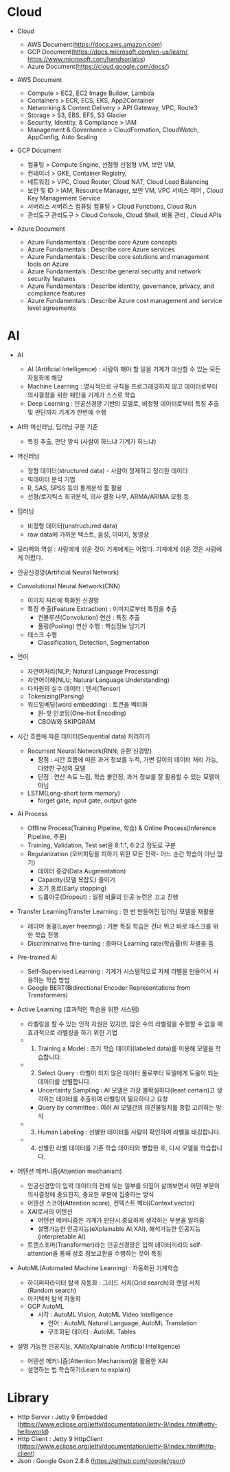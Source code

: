 # Cloud
- Cloud
  - AWS Document(https://docs.aws.amazon.com)
  - GCP Document(https://docs.microsoft.com/en-us/learn/, https://www.microsoft.com/handsonlabs)
  - Azure Document(https://cloud.google.com/docs/)

- AWS Document
  - Compute > EC2, EC2 Image Builder, Lambda
  - Containers > ECR, ECS, EKS, App2Container
  - Networking & Content Delivery > API Gateway, VPC, Route3
  - Storage > S3, EBS, EFS, S3 Glacier
  - Security, Identity, & Compliance > IAM
  - Management & Governance > CloudFormation, CloudWatch, AppConfig, Auto Scaling
  
- GCP Document
  - 컴퓨팅 > Compute Engine, 선점형 선점형 VM, 보안 VM,
  - 컨테이너 > GKE, Container Registry,
  - 네트워킹 > VPC, Cloud Router, Cloud NAT, Cloud Load Balancing
  - 보안 및 ID > IAM, Resource Manager, 보안 VM, VPC 서비스 제어 , Cloud Key Management Service
  - 서버리스 서버리스 컴퓨팅 컴퓨팅 > Cloud Functions, Cloud Run
  - 관리도구 관리도구 > Cloud Console, Cloud Shell, 비용 관리 , Cloud APIs
  
- Azure Document
  - Azure Fundamentals : Describe core Azure concepts
  - Azure Fundamentals : Describe core Azure services
  - Azure Fundamentals : Describe core solutions and management tools on Azure
  - Azure Fundamentals : Describe general security and network security features
  - Azure Fundamentals : Describe identity, governance, privacy, and compliance features
  - Azure Fundamentals : Describe Azure cost management and service level agreements

# AI
- AI
  - AI (Artificial Intelligence) : 사람이 해야 할 일을 기계가 대신할 수 있는 모든 자동화에 해당
  - Machine Learning : 명시적으로 규칙을 프로그래밍하지 않고 데이터로부터 의사결정을 위한 패턴을 기계가 스스로 학습
  - Deep Learning : 인공신경망 기반의 모델로, 비정형 데이터로부터 특징 추출 및 판단까지 기계가 한번에 수행

- AI와 머신러닝, 딥러닝 구분 기준
  - 특징 추출, 판단 방식 (사람이 하느냐 기계가 하느냐)

- 머신러닝
  - 정형 데이터(structured data) - 사람이 정제하고 정리한 데이터
  - 빅데이터 분석 기법
  - R, SAS, SPSS 등의 통계분석 툴 활용
  - 선형/로지틱스 회귀분석, 의사 결정 나무, ARMA/ARIMA 모형 등
- 딥러닝
  - 비정형 데이터(unstructured data)
  - raw data에 가까운 텍스트, 음성, 이미지, 동영상
  
- 모라벡의 역설 : 사람에게 쉬운 것이 기계에게는 어렵다. 기계에게 쉬운 것은 사람에게 어렵다.

- 인공신경망(Artificial Neural Network)

- Convolutional Neural Network(CNN)
  - 이미지 처리에 특화된 신경망
  - 특징 추출(Feature Extraction) : 이미지로부터 특징을 추출
    - 컨볼루션(Convolution) 연산 : 특징 추출
	- 풀링(Pooling) 연산 수행 : 핵심정보 남기기
  - 태스크 수행
    - Classification, Detection, Segmentation
  
- 언어  
  - 자연어처리(NLP; Natural Language Processing)
  - 자연어이해(NLU; Natural Language Understanding)   
  - 다차원의 실수 데이터 :  텐서(Tensor)
  - Tokenizing(Parsing)
  - 워드임베딩(word embedding) : 토큰을 벡터화
    - 원-핫 인코딩(One-hot Encoding)
	- CBOW와 SKIPGRAM
	
- 시간 흐름에 따른 데이터(Sequential data) 처리하기
  - Recurrent Neural Network(RNN; 순환 신경망)
    - 장점 : 시간 흐름에 따른 과거 정보를 누적, 가변 길이의 데이터 처리 가능, 다양한 구성의 모델
	- 단점 : 연산 속도 느림, 학습 불안정, 과거 정보를 잘 활용할 수 있는 모델이 아님
  - LSTM(Long-short term memory)
    - forget gate,  input gate, output gate
	
- AI Process
  - Offline Process(Training Pipeline, 학습) & Online Process(Inference Pipeline, 추론) 
  - Training, Validation, Test set을 8:1:1, 6:2:2 정도로 구분
  - Regularization (오버피팅을 피하기 위한 모든 전략- 어느 순간 학습이 아닌 암기)
    - 데이터 증강(Data Augmentation)
	- Capacity(모델 복잡도) 줄이기
	- 조기 종료(Early stopping)
	- 드롭아웃(Dropout) : 일정 비율의 인공 뉴런은 끄고 진행
	
- Transfer LearningTransfer Learning : 한 번 만들어진 딥러닝 모델을 재활용
  - 레이어 동결(Layer freezing) : 기본 특징 학습은 건너 뛰고 바로 태스크를 위한 학습 진행
  - Discriminative fine-tuning : 층마다 Learning rate(학습률)의 차별을 둠
  
- Pre-trained AI
  - Self-Supervised Learning : 기계가 시스템적으로 자체 라벨을 만들어서 사용하는 학습 방법
  - Google BERT(Bidirectional Encoder Representations from Transformers)
  
- Active Learning (효과적인 학습을 위한 시스템)
  - 라벨링을 할 수 있는 인적 자원은 있지만, 많은 수의 라벨링을 수행할 수 없을 때 효과적으로 라벨링을 하기 위한 기법
  - 1. Training a Model : 초기 학습 데이터(labeled data)를 이용해 모델을 학습합니다.
  - 2. Select Query : 라벨이 되지 않은 데이터 풀로부터 모델에게 도움이 되는 데이터를 선별합니다.
    - Uncertainty Sampling : AI 모델은 가장 불확실하다(least certain)고 생각하는 데이터를 추출하여 라벨링이 필요하다고 요청
	- Query by committee : 여러 AI 모델간의 의견불일치를 종합 고려하는 방식
  - 3. Human Labeling : 선별한 데이터를 사람이 확인하여 라벨을 태깅합니다.
  - 4. 선별한 라벨 데이터를 기존 학습 데이터와 병합한 후, 다시 모델을 학습합니다.
  
- 어텐션 메커니즘(Attention mechanism)  
  - 인공신경망이 입력 데이터의 전체 또는 일부를 되짚어 살펴보면서 어떤 부분이 의사결정에 중요한지, 중요한 부분에 집중하는 방식
  - 어텐션 스코어(Attention score), 컨텍스트 벡터(Context vector)
  - XAI로서의 어텐션
    - 어텐션 메커니즘은 기계가 판단시 중요하게 생각하는 부분을 알려줌
	- 설명가능한 인공지능(eXplainable AI;XAI), 해석가능한 인공지능(interpretable AI)
  - 트랜스포머(Transformer)라는 인공신경망은 입력 데이터끼리의 self-attention을 통해 상호 정보교환을 수행하는 것이 특징
  
- AutoML(Automated Machine Learning) : 자동화된 기계학습
  - 하이퍼파라미터 탐색 자동화 : 그리드 서치(Grid search)와 랜덤 서치(Random search) 
  - 아키텍처 탐색 자동화
  - GCP AutoML
    - 시각 : AutoML Vision, AutoML Video Intelligence
	  - 언어 : AutoML Natural Language, AutoML Translation
	  - 구조화된 데이터 : AutoML Tables
	
- 설명 가능한 인공지능, XAI(eXplainable Artificial Intelligence)
  - 어텐션 메커니즘(Attention Mechanism)을 활용한 XAI
  - 설명하는 법 학습하기(Learn to explain)

# Library
- Http Server : Jetty 9 Embedded (https://www.eclipse.org/jetty/documentation/jetty-9/index.html#jetty-helloworld)
- Http Client : Jetty 9 HttpClient (https://www.eclipse.org/jetty/documentation/jetty-9/index.html#http-client)
- Json : Google Gson 2.8.6 (https://github.com/google/gson)
